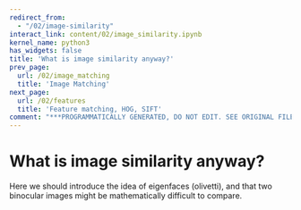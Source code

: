 ```yaml
---
redirect_from:
  - "/02/image-similarity"
interact_link: content/02/image_similarity.ipynb
kernel_name: python3
has_widgets: false
title: 'What is image similarity anyway?'
prev_page:
  url: /02/image_matching
  title: 'Image Matching'
next_page:
  url: /02/features
  title: 'Feature matching, HOG, SIFT'
comment: "***PROGRAMMATICALLY GENERATED, DO NOT EDIT. SEE ORIGINAL FILES IN /content***"
---
```



# What is image similarity anyway?




Here we should introduce the idea of eigenfaces (olivetti), and that two binocular images might be mathematically difficult to compare. 

